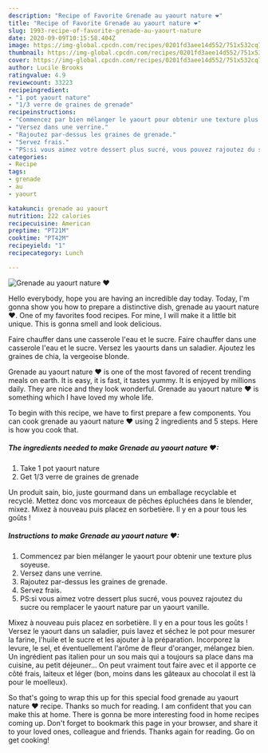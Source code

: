 ```yaml
---
description: "Recipe of Favorite Grenade au yaourt nature ❤"
title: "Recipe of Favorite Grenade au yaourt nature ❤"
slug: 1993-recipe-of-favorite-grenade-au-yaourt-nature
date: 2020-09-09T10:15:58.404Z
image: https://img-global.cpcdn.com/recipes/0201fd3aee14d552/751x532cq70/grenade-au-yaourt-nature-❤-photo-principale-de-la-recette.jpg
thumbnail: https://img-global.cpcdn.com/recipes/0201fd3aee14d552/751x532cq70/grenade-au-yaourt-nature-❤-photo-principale-de-la-recette.jpg
cover: https://img-global.cpcdn.com/recipes/0201fd3aee14d552/751x532cq70/grenade-au-yaourt-nature-❤-photo-principale-de-la-recette.jpg
author: Lucile Brooks
ratingvalue: 4.9
reviewcount: 33223
recipeingredient:
- "1 pot yaourt nature"
- "1/3 verre de graines de grenade"
recipeinstructions:
- "Commencez par bien mélanger le yaourt pour obtenir une texture plus soyeuse."
- "Versez dans une verrine."
- "Rajoutez par-dessus les graines de grenade."
- "Servez frais."
- "PS:si vous aimez votre dessert plus sucré, vous pouvez rajoutez du sucre ou remplacer le yaourt nature par un yaourt vanille."
categories:
- Recipe
tags:
- grenade
- au
- yaourt

katakunci: grenade au yaourt 
nutrition: 222 calories
recipecuisine: American
preptime: "PT21M"
cooktime: "PT42M"
recipeyield: "1"
recipecategory: Lunch

---
```



![Grenade au yaourt nature ❤](https://img-global.cpcdn.com/recipes/0201fd3aee14d552/751x532cq70/grenade-au-yaourt-nature-❤-photo-principale-de-la-recette.jpg)

Hello everybody, hope you are having an incredible day today. Today, I'm gonna show you how to prepare a distinctive dish, grenade au yaourt nature ❤. One of my favorites food recipes. For mine, I will make it a little bit unique. This is gonna smell and look delicious.

Faire chauffer dans une casserole l&#39;eau et le sucre. Faire chauffer dans une casserole l&#39;eau et le sucre. Versez les yaourts dans un saladier. Ajoutez les graines de chia, la vergeoise blonde.

Grenade au yaourt nature ❤ is one of the most favored of recent trending meals on earth. It is easy, it is fast, it tastes yummy. It is enjoyed by millions daily. They are nice and they look wonderful. Grenade au yaourt nature ❤ is something which I have loved my whole life.


To begin with this recipe, we have to first prepare a few components. You can cook grenade au yaourt nature ❤ using 2 ingredients and 5 steps. Here is how you cook that.

<!--inarticleads1-->

##### The ingredients needed to make Grenade au yaourt nature ❤:

1. Take 1 pot yaourt nature
1. Get 1/3 verre de graines de grenade


Un produit sain, bio, juste gourmand dans un emballage recyclable et recyclé. Mettez donc vos morceaux de pêches épluchées dans le blender, mixez. Mixez à nouveau puis placez en sorbetière. Il y en a pour tous les goûts ! 

<!--inarticleads2-->

##### Instructions to make Grenade au yaourt nature ❤:

1. Commencez par bien mélanger le yaourt pour obtenir une texture plus soyeuse.
1. Versez dans une verrine.
1. Rajoutez par-dessus les graines de grenade.
1. Servez frais.
1. PS:si vous aimez votre dessert plus sucré, vous pouvez rajoutez du sucre ou remplacer le yaourt nature par un yaourt vanille.


Mixez à nouveau puis placez en sorbetière. Il y en a pour tous les goûts ! Versez le yaourt dans un saladier, puis lavez et séchez le pot pour mesurer la farine, l&#39;huile et le sucre et les ajouter à la préparation. Incorporez la levure, le sel, et éventuellement l&#39;arôme de fleur d&#39;oranger, mélangez bien. Un ingrédient pas italien pour un sou mais qui a toujours sa place dans ma cuisine, au petit déjeuner… On peut vraiment tout faire avec et il apporte ce côté frais, laiteux et léger (bon, moins dans les gâteaux au chocolat il est là pour le moelleux). 

So that's going to wrap this up for this special food grenade au yaourt nature ❤ recipe. Thanks so much for reading. I am confident that you can make this at home. There is gonna be more interesting food in home recipes coming up. Don't forget to bookmark this page in your browser, and share it to your loved ones, colleague and friends. Thanks again for reading. Go on get cooking!
